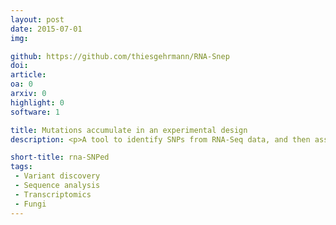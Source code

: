 ```yaml
---
layout: post
date: 2015-07-01
img: 

github: https://github.com/thiesgehrmann/RNA-Snep
doi: 
article:
oa: 0
arxiv: 0
highlight: 0
software: 1

title: Mutations accumulate in an experimental design
description: <p>A tool to identify SNPs from RNA-Seq data, and then associate those SNPs to individual plates in an experimental design.</p>

short-title: rna-SNPed
tags:
 - Variant discovery
 - Sequence analysis
 - Transcriptomics
 - Fungi
---
```

